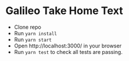 # Galileo Take Home Text
* Clone repo
* Run `yarn install`
* Run `yarn start`
* Open http://localhost:3000/ in your browser
* Run `yarn test` to check all tests are passing.
